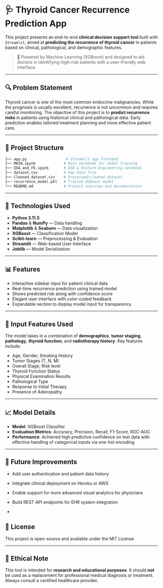 # 🩺 Thyroid Cancer Recurrence Prediction App

This project presents an end-to-end **clinical decision support tool** built with `Streamlit`, aimed at **predicting the recurrence of thyroid cancer** in patients based on clinical, pathological, and demographic features.

> 🧠 Powered by Machine Learning (XGBoost) and designed to aid doctors in identifying high-risk patients with a user-friendly web interface.

---

## 🔍 Problem Statement

Thyroid cancer is one of the most common endocrine malignancies. While the prognosis is usually excellent, recurrence is not uncommon and requires careful monitoring. The objective of this project is to **predict recurrence risks** in patients using historical clinical and pathological data. Early prediction enables tailored treatment planning and more effective patient care.

---

## 📁 Project Structure

```bash
├── app.py                  # Streamlit app frontend
├── MAIN.ipynb             # Main notebook for model training
├── EDA_and_FE.ipynb       # EDA & Feature Engineering notebook
├── dataset.csv            # Raw data file
├── Cleaned_dataset.csv    # Processed/cleaned dataset
├── recurrence_model.pkl   # Trained XGBoost model
└── README.md              # Project overview and documentation
```

---

## 🧪 Technologies Used

- **Python 3.11.5**
- **Pandas** & **NumPy** — Data handling
- **Matplotlib** & **Seaborn** — Data visualization
- **XGBoost** — Classification Model
- **Scikit-learn** — Preprocessing & Evaluation
- **Streamlit** — Web-based User Interface
- **Joblib** — Model Serialization

---

## 📊 Features

- Interactive sidebar input for patient clinical data
- Real-time recurrence prediction using trained model
- Shows predicted risk along with confidence score
- Elegant user interface with color-coded feedback
- Expandable section to display model input for transparency

---

## 🧬 Input Features Used

The model takes in a combination of **demographics**, **tumor staging**, **pathology**, **thyroid function**, and **radiotherapy history**. Key features include:

- Age, Gender, Smoking History
- Tumor Stages (T, N, M)
- Overall Stage, Risk level
- Thyroid Function Status
- Physical Examination Results
- Pathological Type
- Response to Initial Therapy
- Presence of Adenopathy

---
## 📈 Model Details

- **Model**: XGBoost Classifier
- **Evaluation Metrics**: Accuracy, Precision, Recall, F1-Score, ROC-AUC
- **Performance**: Achieved high predictive confidence on test data with effective handling of categorical inputs via one-hot encoding

---

## 📌 Future Improvements

- Add user authentication and patient data history
- Integrate clinical deployment on Heroku or AWS
- Enable support for more advanced visual analytics for physicians
- Build REST API endpoints for EHR system integration

-

## 📄 License

This project is open-source and available under the MIT License

---

## 🧠 Ethical Note

This tool is intended for **research and educational purposes**. It should **not** be used as a replacement for professional medical diagnosis or treatment. Always consult a certified healthcare provider.



